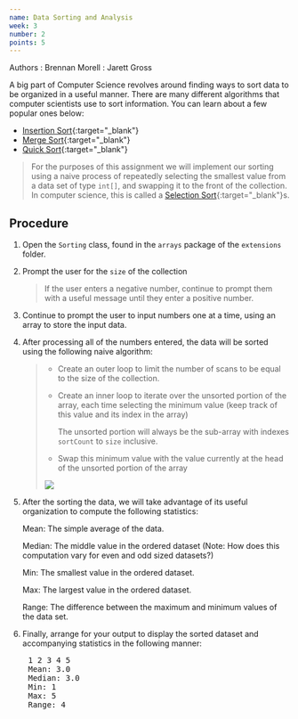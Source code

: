 ```yaml
---
name: Data Sorting and Analysis
week: 3
number: 2
points: 5
---
```


Authors
: Brennan Morell
: Jarett Gross

A big part of Computer Science revolves around finding ways
to sort data to be organized in a useful manner. There are many different algorithms
that computer scientists use to sort information. You can learn about a few popular ones below:


* [Insertion Sort](https://en.wikipedia.org/wiki/Selection_sort){:target="_blank"}
* [Merge Sort](https://en.wikipedia.org/wiki/Merge_sort){:target="_blank"}
* [Quick Sort](https://en.wikipedia.org/wiki/Quicksort){:target="_blank"}


> For the purposes of this assignment 
> we will implement our sorting using a naive process of repeatedly selecting the smallest value
> from a data set of type `int[]`, and swapping it to the front of the collection. In computer science,
> this is called a [Selection Sort](https://en.wikipedia.org/wiki/Insertion_sort){:target="_blank"}s.

## Procedure
1. Open the `Sorting` class, found in the `arrays` package
of the `extensions` folder.

2. Prompt the user for the `size` of the collection

	> If the user enters a negative number, continue to prompt them with a useful message until they enter a positive number.

3. Continue to prompt the user to input numbers one at a time, using an array to store the input data.

4. After processing all of the numbers entered, the data will be sorted using the following naive algorithm:


	> * Create an outer loop to limit the number of scans to be equal to the size of the collection.
    > 
	> * Create an inner loop to iterate over the unsorted portion of the array, each time selecting the minimum value (keep track of this value and its index in the array)
	>
	> 	The unsorted portion will always be the sub-array with indexes `sortCount` to `size` inclusive.
	>
    > * Swap this minimum value with the value currently at the head of the unsorted portion of the array
    >
	>
	> ![](http://www.piratelearner.com/static/media/images/admin/2015/10/13/selection.gif)

5. After the sorting the data, we will take advantage of its useful organization to compute the following statistics:

	Mean: The simple average of the data.

	Median: The middle value in the ordered dataset (Note: How does this computation vary for even and odd sized datasets?)

	Min: The smallest value in the ordered dataset.

	Max: The largest value in the ordered dataset.

	Range: The difference between the maximum and minimum values of the data set.

6. Finally, arrange for your output to display the sorted dataset and accompanying statistics in the following manner:

<pre>
	1 2 3 4 5 
	Mean: 3.0
	Median: 3.0
	Min: 1
	Max: 5
	Range: 4
</pre>